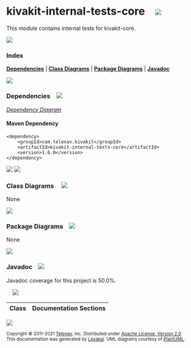 [//]: # (start-user-text)



[//]: # (end-user-text)

# kivakit-internal-tests-core &nbsp;&nbsp; <img src="https://telenav.github.io/telenav-assets/images/icons//box-32.png" srcset="https://telenav.github.io/telenav-assets/images/icons//box-32-2x.png 2x"/>

This module contains internal tests for kivakit-core.

<img src="https://telenav.github.io/telenav-assets/images/icons/horizontal-line-512.png" srcset="https://telenav.github.io/telenav-assets/images/separators/horizontal-line-512-2x.png 2x"/>

### Index



[**Dependencies**](#dependencies) | [**Class Diagrams**](#class-diagrams) | [**Package Diagrams**](#package-diagrams) | [**Javadoc**](#javadoc)

<img src="https://telenav.github.io/telenav-assets/images/icons/horizontal-line-512.png" srcset="https://telenav.github.io/telenav-assets/images/separators/horizontal-line-512-2x.png 2x"/>

### Dependencies <a name="dependencies"></a> &nbsp;&nbsp; <img src="https://telenav.github.io/telenav-assets/images/icons/dependencies-32.png" srcset="https://telenav.github.io/telenav-assets/images/icons/dependencies-32-2x.png 2x"/>

[*Dependency Diagram*](https://www.kivakit.org/1.6.0/lexakai/kivakit/kivakit-internal/tests/core/documentation/diagrams/dependencies.svg)

#### Maven Dependency

    <dependency>
        <groupId>com.telenav.kivakit</groupId>
        <artifactId>kivakit-internal-tests-core</artifactId>
        <version>1.6.0</version>
    </dependency>

<img src="https://telenav.github.io/telenav-assets/images/icons/horizontal-line-128.png" srcset="https://telenav.github.io/telenav-assets/images/separators/horizontal-line-128-2x.png 2x"/>

[//]: # (start-user-text)



[//]: # (end-user-text)

<img src="https://telenav.github.io/telenav-assets/images/icons/horizontal-line-128.png" srcset="https://telenav.github.io/telenav-assets/images/separators/horizontal-line-128-2x.png 2x"/>

### Class Diagrams <a name="class-diagrams"></a> &nbsp; &nbsp; <img src="https://telenav.github.io/telenav-assets/images/icons/diagram-40.png" srcset="https://telenav.github.io/telenav-assets/images/icons/diagram-40-2x.png 2x"/>

None

<img src="https://telenav.github.io/telenav-assets/images/icons/horizontal-line-128.png" srcset="https://telenav.github.io/telenav-assets/images/separators/horizontal-line-128-2x.png 2x"/>

### Package Diagrams <a name="package-diagrams"></a> &nbsp;&nbsp; <img src="https://telenav.github.io/telenav-assets/images/icons/box-32.png" srcset="https://telenav.github.io/telenav-assets/images/icons/box-32-2x.png 2x"/>

None

<img src="https://telenav.github.io/telenav-assets/images/icons/horizontal-line-128.png" srcset="https://telenav.github.io/telenav-assets/images/separators/horizontal-line-128-2x.png 2x"/>

### Javadoc <a name="javadoc"></a> &nbsp;&nbsp; <img src="https://telenav.github.io/telenav-assets/images/icons/books-24.png" srcset="https://telenav.github.io/telenav-assets/images/icons/books-24-2x.png 2x"/>

Javadoc coverage for this project is 50.0%.  
  
&nbsp; &nbsp; <img src="https://telenav.github.io/telenav-assets/meter-50-96.png" srcset="https://telenav.github.io/telenav-assets/meter-50-96-2x.png 2x"/>




| Class | Documentation Sections |
|---|---|


[//]: # (start-user-text)



[//]: # (end-user-text)

<img src="https://telenav.github.io/telenav-assets/images/icons/horizontal-line-512.png" srcset="https://telenav.github.io/telenav-assets/images/separators/horizontal-line-512-2x.png 2x"/>

<sub>Copyright &#169; 2011-2021 [Telenav](https://telenav.com), Inc. Distributed under [Apache License, Version 2.0](LICENSE)</sub>  
<sub>This documentation was generated by [Lexakai](https://lexakai.org). UML diagrams courtesy of [PlantUML](https://plantuml.com).</sub>
